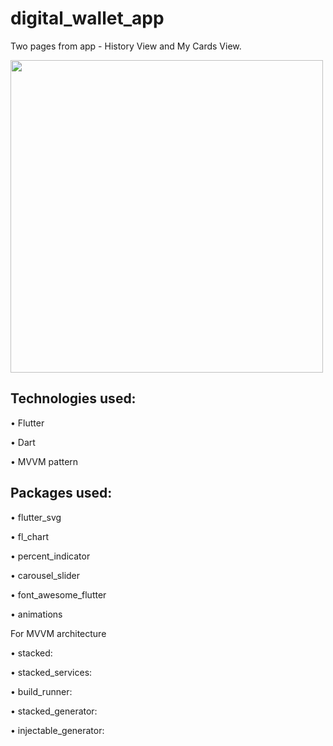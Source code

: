 # digital_wallet_app

Two pages from app - History View and My Cards View.

<img src="https://github.com/aniribe/flutter_digital_wallet_app/blob/main/assets/images/wall.webp" height=500px>

## Technologies used:

• Flutter

• Dart

• MVVM pattern

## Packages used:

• flutter_svg

• fl_chart

• percent_indicator

• carousel_slider

• font_awesome_flutter

• animations

 For MVVM architecture

 • stacked:

 • stacked_services:

 • build_runner:

 • stacked_generator:

 • injectable_generator:
